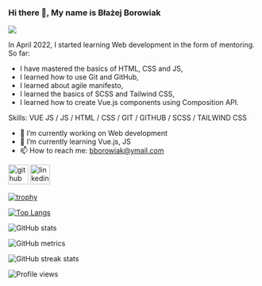 ### Hi there 👋, My name is Błażej Borowiak
![](www.linkedin.com/in/blazejborowiak)

In April 2022, I started learning Web development in the form of mentoring. So far:
- I have mastered the basics of HTML, CSS and JS,
- I learned how to use Git and GitHub,
- I learned about agile manifesto,
- I learned the basics of SCSS and Tailwind CSS,
- I learned how to create Vue.js components using Composition API.

Skills:  VUE JS  / JS / HTML / CSS / GIT / GITHUB / SCSS / TAILWIND CSS

- 🔭 I’m currently working on Web development 
- 🌱 I’m currently learning Vue.js, JS 
- 📫 How to reach me: bborowiak@ymail.com 


[<img src='https://cdn.jsdelivr.net/npm/simple-icons@3.0.1/icons/github.svg' alt='github' height='40'>](https://github.com/blazer93)  [<img src='https://cdn.jsdelivr.net/npm/simple-icons@3.0.1/icons/linkedin.svg' alt='linkedin' height='40'>](https://www.linkedin.com/in/www.linkedin.com/in/blazejborowiak/)  

[![trophy](https://github-profile-trophy.vercel.app/?username=blazer93)](https://github.com/ryo-ma/github-profile-trophy)

[![Top Langs](https://github-readme-stats.vercel.app/api/top-langs/?username=blazer93)](https://github.com/anuraghazra/github-readme-stats)

![GitHub stats](https://github-readme-stats.vercel.app/api?username=blazer93&show_icons=true)  

![GitHub metrics](https://metrics.lecoq.io/blazer93)  

![GitHub streak stats](https://streak-stats.demolab.com/?user=blazer93)  

![Profile views](https://gpvc.arturio.dev/blazer93)  
